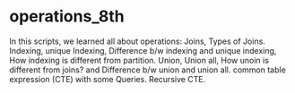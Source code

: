 # operations_8th
In this scripts, we learned all about operations:
 Joins, Types of Joins.
 Indexing, unique Indexing, Difference b/w indexing and unique indexing, How indexing is different from partition.
 Union, Union all,  How unoin is different from joins? and Difference b/w union and union all.
 common table expression (CTE) with some Queries.
 Recursive CTE.

